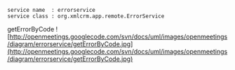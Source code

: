 
```
service name  : errorservice
service class : org.xmlcrm.app.remote.ErrorService
```

getErrorByCode
![http://openmeetings.googlecode.com/svn/docs/uml/images/openmeetings/diagram/errorservice/getErrorByCode.jpg](http://openmeetings.googlecode.com/svn/docs/uml/images/openmeetings/diagram/errorservice/getErrorByCode.jpg)